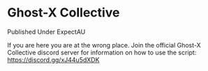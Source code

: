 # Ghost-X Collective
  Published Under ExpectAU
  
  If you are here you are at the wrong place. Join the official Ghost-X Collective discord server for information on how to use the script: https://discord.gg/xJ44u5dXDK

